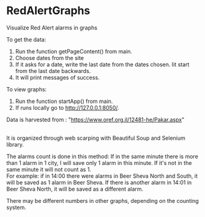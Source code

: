 # RedAlertGraphs
Visualize Red Alert alarms in graphs 

To get the data:
1. Run the function getPageContent() from main.
2. Choose dates from the site
3. If it asks for a date, write the last date from the dates chosen. Iit start from the last date backwards.
4. It will print messages of success.

To view graphs:
1. Run the function startApp() from main.
2. If runs locally go to http://127.0.0.1:8050/.


Data is harvested from : "https://www.oref.org.il/12481-he/Pakar.aspx"

<br />  
It is organized through web scarping with Beautiful Soup and Selenium library.

The alarms count is done in this method:
If in the same minute there is more than 1 alarm in 1 city, I will save only 1 alarm in this minute.
If it's not in the same minute it will not count as 1.  
For example: if in 14:00 there were alarms in Beer Sheva North and South, it will be saved as 1 alarm in Beer Sheva.
If there is another alarm in 14:01 in Beer Sheva North, it will be saved as a different alarm.


There may be different numbers in other graphs, depending on the counting system. 
